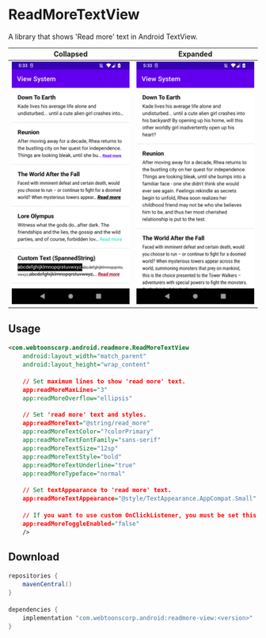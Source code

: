 # ReadMoreTextView

A library that shows 'Read more' text in Android TextView.

| Collapsed                               | Expanded                              |
| --------------------------------------- | ------------------------------------- |
| <img width="300" src="../docs/view/collapsed.png" /> | <img width="300" src="../docs/view/expanded.png" /> |

## Usage

```xml
<com.webtoonscorp.android.readmore.ReadMoreTextView
    android:layout_width="match_parent"
    android:layout_height="wrap_content"

    // Set maximum lines to show 'read more' text.
    app:readMoreMaxLines="3"
    app:readMoreOverflow="ellipsis"

    // Set 'read more' text and styles.
    app:readMoreText="@string/read_more"
    app:readMoreTextColor="?colorPrimary"
    app:readMoreTextFontFamily="sans-serif"
    app:readMoreTextSize="12sp"
    app:readMoreTextStyle="bold"
    app:readMoreTextUnderline="true"
    app:readMoreTypeface="normal"

    // Set textAppearance to 'read more' text.
    app:readMoreTextAppearance="@style/TextAppearance.AppCompat.Small"

    // If you want to use custom OnClickListener, you must be set this attribute to false.
    app:readMoreToggleEnabled="false"
    />
```

## Download

```groovy
repositories {
    mavenCentral()
}

dependencies {
    implementation "com.webtoonscorp.android:readmore-view:<version>"
}
```
